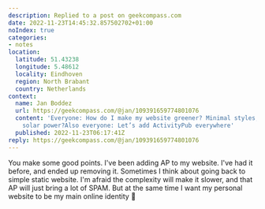 ```yaml
---
description: Replied to a post on geekcompass.com
date: 2022-11-23T14:45:32.857502702+01:00
noIndex: true
categories:
- notes
location:
  latitude: 51.43238
  longitude: 5.48612
  locality: Eindhoven
  region: North Brabant
  country: Netherlands
context:
  name: Jan Boddez
  url: https://geekcompass.com/@jan/109391659774801076
  content: 'Everyone: How do I make my website greener? Minimal styles, smaller images,
    solar power?Also everyone: Let’s add ActivityPub everywhere'
  published: 2022-11-23T06:17:41Z
reply: https://geekcompass.com/@jan/109391659774801076
---
```


You make some good points. I've been adding AP to my website. I've had it before, and ended up removing it. Sometimes I think about going back to simple static website. I'm afraid the complexity will make it slower, and that AP will just bring a lot of SPAM. But at the same time I want my personal website to be my main online identity 🤔
